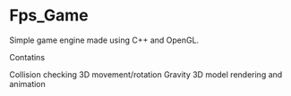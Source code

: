 # Fps_Game
Simple game engine made using C++ and OpenGL. 

Contatins 

Collision checking
3D movement/rotation
Gravity 
3D model rendering and animation
